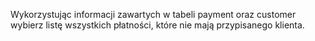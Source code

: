 ﻿Wykorzystując informacji zawartych w tabeli payment oraz customer wybierz listę wszystkich płatności, które nie mają przypisanego klienta.
